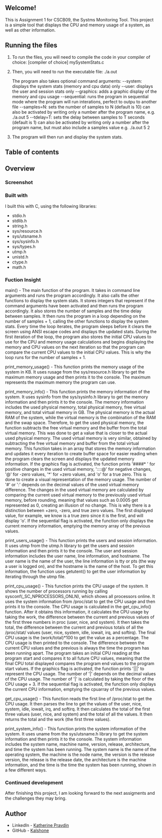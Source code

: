 ## Welcome!

This is Assignment 1 for CSCB09, the Systms Monitoring Tool. This project is a simple tool that displays the CPU and memory usage of a system, as well as other information.

## Running the files

1. To run the files, you will need to compile the code in your compiler of choice:
    [compiler of choice] mySystemStats.c
2. Then, you will need to run the executable file:
    ./a.out

    The program also takes optional command arguments:
    --system: displays the system stats (memory and cpu data) only
    --user: displays the user and session stats only
    --graphics: adds a graphic display of the memory and cpu usage
    --sequential: runs the program in sequential mode where the program will run interations, perfect to outpu to another file
    --samples=N: sets the number of samples to N (default is 10) 
        can also be activated by writing only a number after the program name, e.g. ./a.out 5
    --tdelay=T: sets the delay between samples to T seconds (default is 1) 
        can also be activated by writing only a number after the program name, but must also include a samples value e.g. ./a.out 5 2

3. The program will then run and display the system stats.

## Table of contents
<!-- 
- [Overview](#overview)
  - [Screenshot](#screenshot)
  - [Built with](#built-with)
  - [Function insights](#function-insights)
  - [Continued development](#continued-development)
- [Author](#author) -->

## Overview

### Screenshot

<!-- ![screenshot](https://github.com/Kalshone/QRCode/blob/main/images/qr-screenshot.png?raw=true) -->

### Built with
I built this with C, using the following libraries:
- stdio.h
- stdlib.h
- string.h
- sys/resource.h
- sys/utsname.h
- sys/sysinfo.h
- sys/types.h
- utmp.h
- unistd.h
- ctype.h 
- math.h

### Fuction Insight
main() - The main function of the program. It takes in command line arguments and runs the program accordingly. It also calls the other functions to display the system stats. It stores integers that represent if the command arguments have been activated and then runs the program accordingly. It also stores the number of samples and the time delay between samples. It then runs the program in a loop depending on the number of samples + 1, calling the other functions to display the system stats. Every time the loop iterates, the program sleeps before it clears the screen using ANSI escape codes and displays the updated stats. During the first iteration of the loop, the program also stores the initial CPU values to use for the CPU and memory usage calculations and begins displaying the memory and CPU values on the next iteration so that the program can compare the current CPU values to the initial CPU values. This is why the loop runs for the number of samples + 1.

print_memory_usage() - This function prints the memory usage of the system in KB. It uses rusage from the sys/resource.h library to get the maximum memory usage and then prints it to the console. The maximum represents the maximum memory the program can use.

print_memory_info() - This function prints the memory information of the system. It uses sysinfo from the sys/sysinfo.h library to get the memory information and then prints it to the console. The memory information includes the used physical memory, total physical memory, free virtual memory, and total virtual memory in GB. The physical memory is the actual RAM of the system, while the virtual memory is the combination of the RAM and the swap space. Therefore, to get the used physical memory, the function subtracts the free virtual memory and the buffer from the total virtual memory. This was done to get a value that is closer to the actual used physical memory. The used virtual memory is very similar, obtained by subtracting the free virtual memory and buffer from the total virtual memory.
This function takes in an array that stores the memory information and updates it every iteration to create buffer space for easier reading when the program clears the screen and displays the updated memory information.
If the graphics flag is activated, the function prints '####* ' for positive changes in the used virtual memory, '::::@' for negative changes, '@' for -zero values, '*' for +zero values, and 'o' for a true zero. This is done to create a visual representation of the memory usage. The number of '#' or ':' depends on the decimal values of the used virtual memory difference. The changes in the used virtual memory are calculated by comparing the current used virtual memory to the previously used virtual memory, before rounding, meaning that values such as 0.0005 get represented as 0, creating an illusion of no change. This is why there is a distinction between +zero, -zero, and true zero values. The first displayed value, for example, we know is a true zero since it is the first, and will display 'o'.
If the sequential flag is activated, the function only displays the current memory information, emptying the memory array of the previous values.

print_users_usage() - This function prints the users and session information. It uses utmp from the utmp.h library to get the users and session information and then prints it to the console. The user and session information includes the user name, line information, and hostname. The user name is the name of the user, the line information is tty or pts (the way a user is logged on), and the hostname is the name of the host. To get this information, the function uses getutent() to get the user information by iterating through the utmp file. 

print_cpu_usage() - This function prints the CPU usage of the system. It shows the number of processors running by calling sysconf(_SC_NPROCESSORS_ONLN), which shows all processors online. It uses the system information from /proc/stat to get the CPU usage and then prints it to the console. The CPU usage is calculated in the get_cpu_info() function. After it obtains this information, it calculates the CPU usage by taking the work, the difference between the current and previous values of the first three numbers in proc (user, nice, and system). It then takes the total, the difference between the current and previous totals of all the /proc/stat/ values (user, nice, system, idle, iowait, irq, and softirq). The final CPU usage is the (work/total)*100 to get the value as a percentage. The CPU usage is then printed to the console. The difference between the current CPU values and the previous is always the time the program has been running apart. The program takes an initial CPU reading at the program start and compares it to all future CPU values, meaning that the final CPU total displayed compares the program end values to the program start values. 
If the graphics flag is activated, the function prints '|||' to represent the CPU usage. The number of '|' depends on the decimal values of the CPU usage. The number of '|' is calculated by taking the floor of the CPU usage + 3.
If the sequential flag is activated, the function only displays the current CPU information, emptying the cpuarray of the previous values.

get_cpu_usage() - This function reads the first line of /proc/stat to get the CPU usage. It then parses the line to get the values of the user, nice, system, idle, iowait, irq, and softirq. It then calculates the total of the first three values (user, nice, and system) and the total of all the values. It then returns the total and the work (the first three values).

print_system_info() - This function prints the system information of the system. It uses uname from the sys/utsname.h library to get the system information and then prints it to the console. The system information includes the system name, machine name, version, release, architecture, and time the system has been running. The system name is the name of the operating system, the machine is the node name, the version is the release version, the release is the release date, the architecture is the machine information, and the time is the time the system has been running, shown in a few different ways.

### Continued development

After finishing this project, I am looking forward to the next assigments and the challenges they may bring. 

## Author

- LinkedIn - [Katherine Pravdin](https://www.linkedin.com/in/katherinepravdin)
- GitHub - [Kalshone](https://www.github.com/kalshone/)



